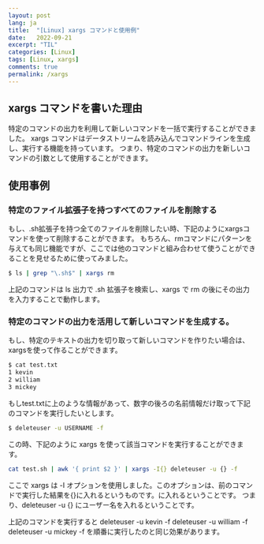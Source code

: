 ```yaml
---
layout: post
lang: ja
title:  "[Linux] xargs コマンドと使用例"
date:   2022-09-21
excerpt: "TIL"
categories: [Linux]
tags: [Linux, xargs]
comments: true
permalink: /xargs
---
```


## xargs コマンドを書いた理由

特定のコマンドの出力を利用して新しいコマンドを一括で実行することができました。
xargs コマンドはデータストリームを読み込んでコマンドラインを生成し、実行する機能を持っています。
つまり、特定のコマンドの出力を新しいコマンドの引数として使用することができます。


## 使用事例

### 特定のファイル拡張子を持つすべてのファイルを削除する
もし、.sh拡張子を持つ全てのファイルを削除したい時、下記のようにxargsコマンドを使って削除することができます。
もちろん、rmコマンドにパターンを与えても同じ機能ですが、ここでは他のコマンドと組み合わせて使うことができることを見せるために使ってみました。

```bash
$ ls | grep "\.sh$" | xargs rm
```

上記のコマンドは ls 出力で .sh 拡張子を検索し、xargs で rm の後にその出力を入力することで動作します。


### 特定のコマンドの出力を活用して新しいコマンドを生成する。

もし、特定のテキストの出力を切り取って新しいコマンドを作りたい場合は、xargsを使って作ることができます。

```bash
$ cat test.txt
1 kevin
2 william
3 mickey
```

もしtest.txtに上のような情報があって、数字の後ろの名前情報だけ取って下記のコマンドを実行したいとします。
```bash
$ deleteuser -u USERNAME -f
```
この時、下記のように xargs を使って該当コマンドを実行することができます。

```bash
cat test.sh | awk '{ print $2 }' | xargs -I{} deleteuser -u {} -f
```
ここで xargs は -I オプションを使用しました。このオプションは、前のコマンドで実行した結果を{}に入れるというものです。に入れるということです。
つまり、deleteuser -u {} にユーザー名を入れるということです。

上記のコマンドを実行すると
deleteuser -u kevin -f
deleteuser -u william -f
deleteuser -u mickey -f
を順番に実行したのと同じ効果があります。